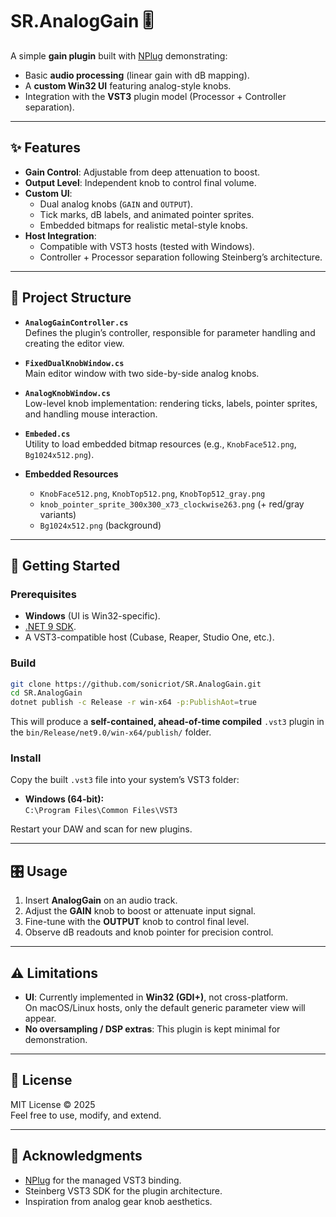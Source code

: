 # SR.AnalogGain 🎚️

A simple **gain plugin** built with [NPlug](https://github.com/atsushieno/nplug) demonstrating:

- Basic **audio processing** (linear gain with dB mapping).
- A **custom Win32 UI** featuring analog-style knobs.
- Integration with the **VST3** plugin model (Processor + Controller separation).

---

## ✨ Features

- **Gain Control**: Adjustable from deep attenuation to boost.
- **Output Level**: Independent knob to control final volume.
- **Custom UI**:
  - Dual analog knobs (`GAIN` and `OUTPUT`).
  - Tick marks, dB labels, and animated pointer sprites.
  - Embedded bitmaps for realistic metal-style knobs.
- **Host Integration**:
  - Compatible with VST3 hosts (tested with Windows).
  - Controller + Processor separation following Steinberg’s architecture.

---

## 📂 Project Structure

- **`AnalogGainController.cs`**  
  Defines the plugin’s controller, responsible for parameter handling and creating the editor view.

- **`FixedDualKnobWindow.cs`**  
  Main editor window with two side-by-side analog knobs.

- **`AnalogKnobWindow.cs`**  
  Low-level knob implementation: rendering ticks, labels, pointer sprites, and handling mouse interaction.

- **`Embeded.cs`**  
  Utility to load embedded bitmap resources (e.g., `KnobFace512.png`, `Bg1024x512.png`).

- **Embedded Resources**  
  - `KnobFace512.png`, `KnobTop512.png`, `KnobTop512_gray.png`  
  - `knob_pointer_sprite_300x300_x73_clockwise263.png` (+ red/gray variants)  
  - `Bg1024x512.png` (background)  

---

## 🚀 Getting Started

### Prerequisites

- **Windows** (UI is Win32-specific).
- [.NET 9 SDK](https://dotnet.microsoft.com/download).
- A VST3-compatible host (Cubase, Reaper, Studio One, etc.).

### Build

```sh
git clone https://github.com/sonicriot/SR.AnalogGain.git
cd SR.AnalogGain
dotnet publish -c Release -r win-x64 -p:PublishAot=true
```

This will produce a **self-contained, ahead-of-time compiled** `.vst3` plugin in the `bin/Release/net9.0/win-x64/publish/` folder.

### Install

Copy the built `.vst3` file into your system’s VST3 folder:

- **Windows (64-bit):**  
  `C:\Program Files\Common Files\VST3`

Restart your DAW and scan for new plugins.

---

## 🎛️ Usage

1. Insert **AnalogGain** on an audio track.
2. Adjust the **GAIN** knob to boost or attenuate input signal.
3. Fine-tune with the **OUTPUT** knob to control final level.
4. Observe dB readouts and knob pointer for precision control.

---

## ⚠️ Limitations

- **UI**: Currently implemented in **Win32 (GDI+)**, not cross-platform.  
  On macOS/Linux hosts, only the default generic parameter view will appear.
- **No oversampling / DSP extras**: This plugin is kept minimal for demonstration.

---

## 📜 License

MIT License © 2025  
Feel free to use, modify, and extend.

---

## 🙌 Acknowledgments

- [NPlug](https://github.com/xoofx/NPlug) for the managed VST3 binding.  
- Steinberg VST3 SDK for the plugin architecture.  
- Inspiration from analog gear knob aesthetics.
